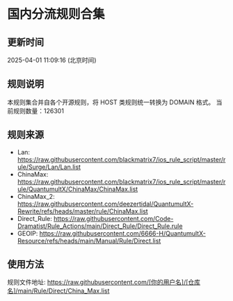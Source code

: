 # 国内分流规则合集

## 更新时间
2025-04-01 11:09:16 (北京时间)

## 规则说明
本规则集合并自各个开源规则，将 HOST 类规则统一转换为 DOMAIN 格式。
当前规则数量：126301

## 规则来源
- Lan: https://raw.githubusercontent.com/blackmatrix7/ios_rule_script/master/rule/Surge/Lan/Lan.list
- ChinaMax: https://raw.githubusercontent.com/blackmatrix7/ios_rule_script/master/rule/QuantumultX/ChinaMax/ChinaMax.list
- ChinaMax_2: https://raw.githubusercontent.com/deezertidal/QuantumultX-Rewrite/refs/heads/master/rule/ChinaMax.list
- Direct_Rule: https://raw.githubusercontent.com/Code-Dramatist/Rule_Actions/main/Direct_Rule/Direct_Rule.rule
- GEOIP: https://raw.githubusercontent.com/6666-H/QuantumultX-Resource/refs/heads/main/Manual/Rule/Direct.list

## 使用方法
规则文件地址: https://raw.githubusercontent.com/[你的用户名]/[仓库名]/main/Rule/Direct/China_Max.list

